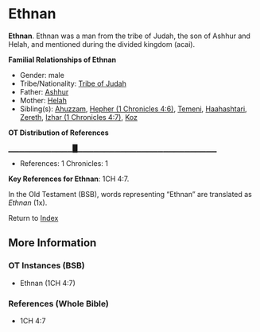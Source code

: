 # Ethnan
**Ethnan**. 
Ethnan was a man from the tribe of Judah, the son of Ashhur and Helah, and mentioned during the divided kingdom (acai). 




**Familial Relationships of Ethnan**


* Gender: male
* Tribe/Nationality: [Tribe of Judah](../../../groups/md/acai/Judah.md)
* Father: [Ashhur](Ashhur.md)
* Mother: [Helah](Helah.md)
* Sibling(s): [Ahuzzam](Ahuzzam.md), [Hepher (1 Chronicles 4:6)](Hepher.2.md), [Temeni](Temeni.md), [Haahashtari](Haahashtari.md), [Zereth](Zereth.md), [Izhar (1 Chronicles 4:7)](Izhar.2.md), [Koz](Koz.md)


**OT Distribution of References**

▁▁▁▁▁▁▁▁▁▁▁▁█▁▁▁▁▁▁▁▁▁▁▁▁▁▁▁▁▁▁▁▁▁▁▁▁▁▁
* References: 1 Chronicles: 1



**Key References for Ethnan**: 
1CH 4:7. 


In the Old Testament (BSB), words representing “Ethnan” are translated as 
*Ethnan* (1x). 




Return to [Index](00-Index.md)

## More Information

### OT Instances (BSB)

* Ethnan (1CH 4:7)



### References (Whole Bible)

* 1CH 4:7



